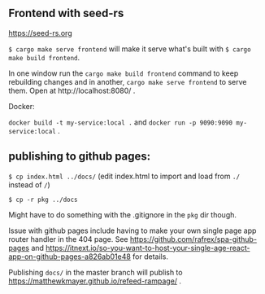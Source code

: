 ## Frontend with seed-rs

https://seed-rs.org

`$ cargo make serve frontend` will make it serve what's built with `$ cargo make build frontend`.

In one window run the `cargo make build frontend` command to keep rebuilding changes and in another, `cargo make serve frontend` to serve them. Open at http://localhost:8080/ .

Docker:

`docker build -t my-service:local .` and `docker run -p 9090:9090 my-service:local` .

## publishing to github pages:

`$ cp index.html ../docs/`
(edit index.html to import and load from `./` instead of `/`)

`$ cp -r pkg ../docs`

Might have to do something with the .gitignore in the `pkg` dir though.

Issue with github pages include having to make your own single page app router handler in the 404 page. See https://github.com/rafrex/spa-github-pages and https://itnext.io/so-you-want-to-host-your-single-age-react-app-on-github-pages-a826ab01e48 for details.

Publishing `docs/` in the master branch will publish to https://matthewkmayer.github.io/refeed-rampage/ .
